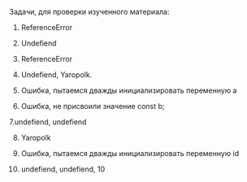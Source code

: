 Задачи, для проверки изученного материала:

1. ReferenceError

2. Undefiend

3. ReferenceError

4. Undefiend, Yaropolk.

5. Ошибка, пытаемся дважды инициализировать переменную a

6. Ошибка, не присвоили значение const b;

7.undefiend, undefiend

8. Yaropolk

9. Ошибка, пытаемся дважды инициализировать переменную id

10. undefiend, undefiend, 10

